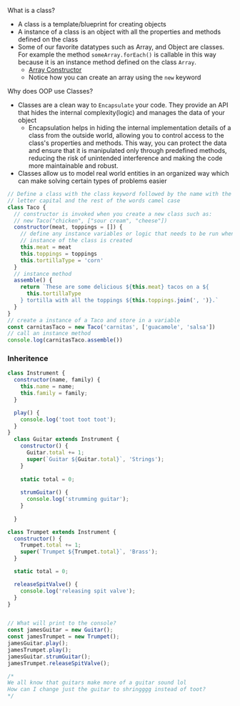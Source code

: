 What is a class?

- A class is a template/blueprint for creating objects
- A instance of a class is an object with all the properties and methods defined
  on the class
- Some of our favorite datatypes such as Array, and Object are classes. For
  example the method `someArray.forEach()` is callable in this way because it is
  an instance method defined on the class `Array`.
  - [Array Constructor](https://developer.mozilla.org/en-US/docs/Web/JavaScript/Reference/Global_Objects/Array/Array)
  - Notice how you can create an array using the `new` keyword

Why does OOP use Classes?

- Classes are a clean way to `Encapsulate` your code. They provide an API
  that hides the internal complexity(logic) and manages the data of your object
  - Encapsulation helps in hiding the internal implementation details of a class from the outside world, allowing you to control access to the class's properties and methods. This way, you can protect the data and ensure that it is manipulated only through predefined methods, reducing the risk of unintended interference and making the code more maintainable and robust.
- Classes allow us to model real world entities in an organized way which can
  make solving certain types of problems easier

```js
// Define a class with the class keyword followed by the name with the first
// letter capital and the rest of the words camel case
class Taco {
  // constructor is invoked when you create a new class such as:
  // new Taco("chicken", ["sour cream", "cheese"])
  constructor(meat, toppings = []) {
    // define any instance variables or logic that needs to be run when an
    // instance of the class is created
    this.meat = meat
    this.toppings = toppings
    this.tortillaType = 'corn'
  }
  // instance method
  assemble() {
    return `These are some delicious ${this.meat} tacos on a ${
      this.tortillaType
    } tortilla with all the toppings ${this.toppings.join(', ')}.`
  }
}
// create a instance of a Taco and store in a variable
const carnitasTaco = new Taco('carnitas', ['guacamole', 'salsa'])
// call an instance method
console.log(carnitasTaco.assemble())
```


### Inheritence 

```js
class Instrument {
  constructor(name, family) {
    this.name = name;
    this.family = family;
  }

  play() {
    console.log('toot toot toot');
  }
}
  class Guitar extends Instrument {
    constructor() {
      Guitar.total += 1;
      super(`Guitar ${Guitar.total}`, 'Strings');
    }
  
    static total = 0;
  
    strumGuitar() {
      console.log('strumming guitar');
    }
    
  }

class Trumpet extends Instrument {
  constructor() {
    Trumpet.total += 1;
    super(`Trumpet ${Trumpet.total}`, 'Brass');
  }

  static total = 0;

  releaseSpitValve() {
    console.log('releasing spit valve');
  }
}


// What will print to the console?
const jamesGuitar = new Guitar();
const jamesTrumpet = new Trumpet();
jamesGuitar.play();
jamesTrumpet.play();
jamesGuitar.strumGuitar();
jamesTrumpet.releaseSpitValve();

/* 
We all know that guitars make more of a guitar sound lol
How can I change just the guitar to shringggg instead of toot?
*/
``` 